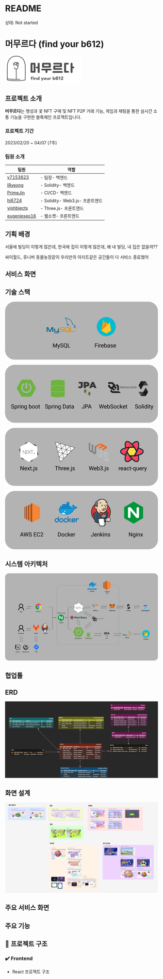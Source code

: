# README

상태: Not started

# 머무르다 (find your b612)

<img src="README_assets/199c6e1bd3767e189418d4379a90f0ac64fd62df.png" width="50%">

## 프로젝트 소개

**머무르다**는 행성과 꽃 NFT 구매 및 NFT P2P 거래 기능, 게임과 채팅을 통한 실시간 소통 기능을 구현한 블록체인 프로젝트입니다.

### 프로젝트 기간

2023/02/20 ~ 04/07 (7주)

### 팀원 소개

| 팀원 | 역할 |
| --- | --- |
| [v7153623](https://github.com/v7153623) | - 팀장- 백엔드 |
| [IRyeong](https://github.com/IRyeong) | - Solidity- 백엔드 |
| [PrimeJin](https://github.com/PrimeJin) | - CI/CD- 백엔드 |
| [hi6724](https://github.com/hi6724) | - Solidity- Web3.js- 프론트엔드 |
| [yjohbjects](https://github.com/yjohbjects) | - Three.js- 프론트엔드 |
| [eugenieseo16](https://github.com/eugenieseo16) | - 웹소켓- 프론트엔드 |

## 기획 배경

서울에 빌딩이 이렇게 많은데, 한국에 집이 이렇게 많은데, 왜 내 빌딩, 내 집은 없을까??

싸이월드, 쥬니버 동물농장같이 우리만의 아지트같은 공간들이 다 서비스 종료했어

## 서비스 화면

## 기술 스택

![Group 23.png](README_assets/185c5970ccbdb354df407f039f509b4fcb9e4318.png)

![Group 24.png](README_assets/8a8646bbf8fd59d128c063b94939746dc2d53e5a.png)

![Group 22.png](README_assets/9240fa97d2a58f371525e41f36ad7a4c72af157c.png)

![Group 26.png](README_assets/3d655d5df817a074ff51ee3a76e8bee3076ccf00.png)

## 시스템 아키텍처

![Group 25.png](README_assets/38d31284525bd95237ea801b881c081f45f96517.png)

## 협업툴

## ERD

![B612.png](README_assets/d39ae7e1c9b8e532fe5ea1821e43a1f589a46721.png)

## 화면 설계

![loading-ag-406](README_assets/c885b2bb696d3b46ccd0f99f4d5b48e1e9d40208.png)

## 주요 서비스 화면

## 주요 기능

## 📂 프로젝트 구조

### **✔️ Frontend**

- React 프로젝트 구조
